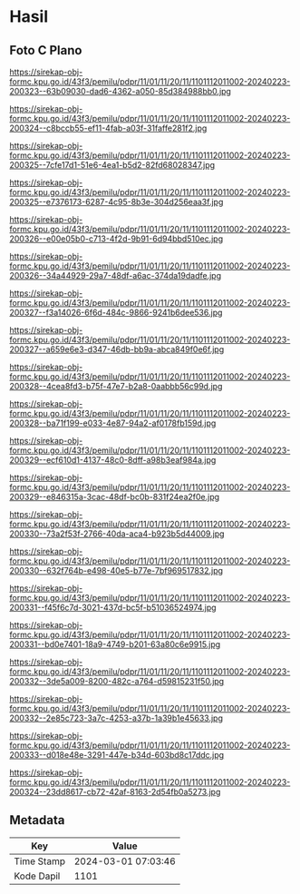 # Hasil

## Foto C Plano

https://sirekap-obj-formc.kpu.go.id/43f3/pemilu/pdpr/11/01/11/20/11/1101112011002-20240223-200323--63b09030-dad6-4362-a050-85d384988bb0.jpg

https://sirekap-obj-formc.kpu.go.id/43f3/pemilu/pdpr/11/01/11/20/11/1101112011002-20240223-200324--c8bccb55-ef11-4fab-a03f-31faffe281f2.jpg

https://sirekap-obj-formc.kpu.go.id/43f3/pemilu/pdpr/11/01/11/20/11/1101112011002-20240223-200325--7cfe17d1-51e6-4ea1-b5d2-82fd68028347.jpg

https://sirekap-obj-formc.kpu.go.id/43f3/pemilu/pdpr/11/01/11/20/11/1101112011002-20240223-200325--e7376173-6287-4c95-8b3e-304d256eaa3f.jpg

https://sirekap-obj-formc.kpu.go.id/43f3/pemilu/pdpr/11/01/11/20/11/1101112011002-20240223-200326--e00e05b0-c713-4f2d-9b91-6d94bbd510ec.jpg

https://sirekap-obj-formc.kpu.go.id/43f3/pemilu/pdpr/11/01/11/20/11/1101112011002-20240223-200326--34a44929-29a7-48df-a6ac-374da19dadfe.jpg

https://sirekap-obj-formc.kpu.go.id/43f3/pemilu/pdpr/11/01/11/20/11/1101112011002-20240223-200327--f3a14026-6f6d-484c-9866-9241b6dee536.jpg

https://sirekap-obj-formc.kpu.go.id/43f3/pemilu/pdpr/11/01/11/20/11/1101112011002-20240223-200327--a659e6e3-d347-46db-bb9a-abca849f0e6f.jpg

https://sirekap-obj-formc.kpu.go.id/43f3/pemilu/pdpr/11/01/11/20/11/1101112011002-20240223-200328--4cea8fd3-b75f-47e7-b2a8-0aabbb56c99d.jpg

https://sirekap-obj-formc.kpu.go.id/43f3/pemilu/pdpr/11/01/11/20/11/1101112011002-20240223-200328--ba71f199-e033-4e87-94a2-af0178fb159d.jpg

https://sirekap-obj-formc.kpu.go.id/43f3/pemilu/pdpr/11/01/11/20/11/1101112011002-20240223-200329--ecf610d1-4137-48c0-8dff-a98b3eaf984a.jpg

https://sirekap-obj-formc.kpu.go.id/43f3/pemilu/pdpr/11/01/11/20/11/1101112011002-20240223-200329--e846315a-3cac-48df-bc0b-831f24ea2f0e.jpg

https://sirekap-obj-formc.kpu.go.id/43f3/pemilu/pdpr/11/01/11/20/11/1101112011002-20240223-200330--73a2f53f-2766-40da-aca4-b923b5d44009.jpg

https://sirekap-obj-formc.kpu.go.id/43f3/pemilu/pdpr/11/01/11/20/11/1101112011002-20240223-200330--632f764b-e498-40e5-b77e-7bf969517832.jpg

https://sirekap-obj-formc.kpu.go.id/43f3/pemilu/pdpr/11/01/11/20/11/1101112011002-20240223-200331--f45f6c7d-3021-437d-bc5f-b51036524974.jpg

https://sirekap-obj-formc.kpu.go.id/43f3/pemilu/pdpr/11/01/11/20/11/1101112011002-20240223-200331--bd0e7401-18a9-4749-b201-63a80c6e9915.jpg

https://sirekap-obj-formc.kpu.go.id/43f3/pemilu/pdpr/11/01/11/20/11/1101112011002-20240223-200332--3de5a009-8200-482c-a764-d59815231f50.jpg

https://sirekap-obj-formc.kpu.go.id/43f3/pemilu/pdpr/11/01/11/20/11/1101112011002-20240223-200332--2e85c723-3a7c-4253-a37b-1a39b1e45633.jpg

https://sirekap-obj-formc.kpu.go.id/43f3/pemilu/pdpr/11/01/11/20/11/1101112011002-20240223-200333--d018e48e-3291-447e-b34d-603bd8c17ddc.jpg

https://sirekap-obj-formc.kpu.go.id/43f3/pemilu/pdpr/11/01/11/20/11/1101112011002-20240223-200324--23dd8617-cb72-42af-8163-2d54fb0a5273.jpg


## Metadata

| Key        | Value               |
| ---------- | ------------------- |
| Time Stamp | 2024-03-01 07:03:46 |
| Kode Dapil | 1101                |



